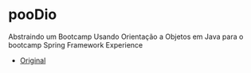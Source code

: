 # pooDio
Abstraindo um Bootcamp Usando Orientação a Objetos em Java para o bootcamp Spring Framework Experience
* [Original](https://github.com/cami-la/desafio-poo-dio)
